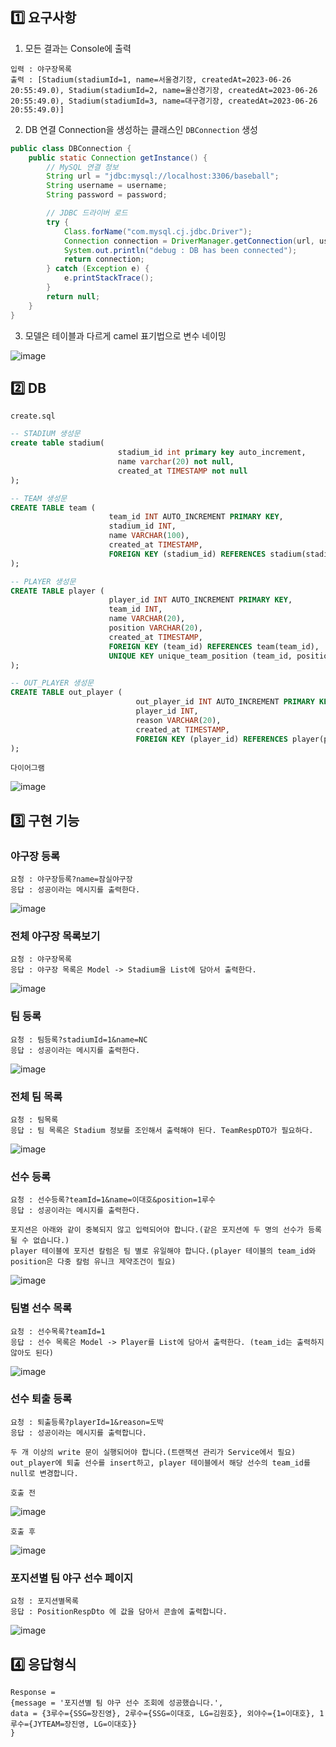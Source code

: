 
## 1️⃣ 요구사항

1. 모든 결과는 Console에 출력

```
입력 : 야구장목록
출력 : [Stadium(stadiumId=1, name=서울경기장, createdAt=2023-06-26 20:55:49.0), Stadium(stadiumId=2, name=울산경기장, createdAt=2023-06-26 20:55:49.0), Stadium(stadiumId=3, name=대구경기장, createdAt=2023-06-26 20:55:49.0)]
```

2. DB 연결 Connection을 생성하는 클래스인 ````DBConnection```` 생성

```java
public class DBConnection {
    public static Connection getInstance() {
        // MySQL 연결 정보
        String url = "jdbc:mysql://localhost:3306/baseball";
        String username = username;
        String password = password;

        // JDBC 드라이버 로드
        try {
            Class.forName("com.mysql.cj.jdbc.Driver");
            Connection connection = DriverManager.getConnection(url, username, password);
            System.out.println("debug : DB has been connected");
            return connection;
        } catch (Exception e) {
            e.printStackTrace();
        }
        return null;
    }
}
```

3. 모델은 테이블과 다르게 camel 표기법으로 변수 네이밍

![image](https://github.com/jinyngg/baseball-management/assets/96164211/0907efe3-68bb-4860-b5a8-8789944b3799)

## 2️⃣ DB 

````create.sql````

```sql
-- STADIUM 생성문
create table stadium(
                        stadium_id int primary key auto_increment,
                        name varchar(20) not null,
                        created_at TIMESTAMP not null
);

-- TEAM 생성문
CREATE TABLE team (
                      team_id INT AUTO_INCREMENT PRIMARY KEY,
                      stadium_id INT,
                      name VARCHAR(100),
                      created_at TIMESTAMP,
                      FOREIGN KEY (stadium_id) REFERENCES stadium(stadium_id)
);

-- PLAYER 생성문
CREATE TABLE player (
                      player_id INT AUTO_INCREMENT PRIMARY KEY,
                      team_id INT,
                      name VARCHAR(20),
                      position VARCHAR(20),
                      created_at TIMESTAMP,
                      FOREIGN KEY (team_id) REFERENCES team(team_id),
                      UNIQUE KEY unique_team_position (team_id, position)
);

-- OUT_PLAYER 생성문
CREATE TABLE out_player (
                            out_player_id INT AUTO_INCREMENT PRIMARY KEY,
                            player_id INT,
                            reason VARCHAR(20),
                            created_at TIMESTAMP,
                            FOREIGN KEY (player_id) REFERENCES player(player_id)
);
```

````다이어그램````

![image](https://github.com/jinyngg/baseball-management/assets/96164211/ad92fb42-c0fa-4d3e-a06f-e43fcc39bbce)

## 3️⃣ 구현 기능

### 야구장 등록

````
요청 : 야구장등록?name=잠실야구장
응답 : 성공이라는 메시지를 출력한다.
````

![image](https://github.com/jinyngg/baseball-management/assets/96164211/4c3cad87-8d02-4eaf-911f-c4b26b1c9ca4)

### 전체 야구장 목록보기

````
요청 : 야구장목록
응답 : 야구장 목록은 Model -> Stadium을 List에 담아서 출력한다.
````

![image](https://github.com/jinyngg/baseball-management/assets/96164211/5cf13f39-33ec-4baf-9d69-5726f073206a)

### 팀 등록

````
요청 : 팀등록?stadiumId=1&name=NC
응답 : 성공이라는 메시지를 출력한다.
````

![image](https://github.com/jinyngg/baseball-management/assets/96164211/709c7df3-4de0-42fa-b401-645c69b8e081)

### 전체 팀 목록

````
요청 : 팀목록
응답 : 팀 목록은 Stadium 정보를 조인해서 출력해야 된다. TeamRespDTO가 필요하다.
````

![image](https://github.com/jinyngg/baseball-management/assets/96164211/9e34a9ab-ffa7-4574-b810-b2acdb1d5b67)

### 선수 등록

````
요청 : 선수등록?teamId=1&name=이대호&position=1루수
응답 : 성공이라는 메시지를 출력한다.

포지션은 아래와 같이 중복되지 않고 입력되어야 합니다.(같은 포지션에 두 명의 선수가 등록될 수 없습니다.)
player 테이블에 포지션 칼럼은 팀 별로 유일해야 합니다.(player 테이블의 team_id와 position은 다중 칼럼 유니크 제약조건이 필요)
````

![image](https://github.com/jinyngg/baseball-management/assets/96164211/66c3f885-71b5-45c7-850f-6acbb0a11eba)

### 팀별 선수 목록

````
요청 : 선수목록?teamId=1
응답 : 선수 목록은 Model -> Player를 List에 담아서 출력한다. (team_id는 출력하지 않아도 된다)
````

![image](https://github.com/jinyngg/baseball-management/assets/96164211/eb1c7e68-427c-429c-93da-b98fdd271382)

### 선수 퇴출 등록

````
요청 : 퇴출등록?playerId=1&reason=도박
응답 : 성공이라는 메시지를 출력합니다.

두 개 이상의 write 문이 실행되어야 합니다.(트랜잭션 관리가 Service에서 필요)
out_player에 퇴출 선수를 insert하고, player 테이블에서 해당 선수의 team_id를 null로 변경합니다.
````

````호출 전````

![image](https://github.com/jinyngg/baseball-management/assets/96164211/1774baac-88b3-461b-91e5-7fb155f75f58)

````호출 후````

![image](https://github.com/jinyngg/baseball-management/assets/96164211/a56863b2-1980-4b35-978a-d67fa408f3ad)

### 포지션별 팀 야구 선수 페이지

````
요청 : 포지션별목록
응답 : PositionRespDto 에 값을 담아서 콘솔에 출력합니다.
````

![image](https://github.com/jinyngg/baseball-management/assets/96164211/c4afcde0-16d4-400a-84c6-df9ec0a3ff7d)

## 4️⃣ 응답형식

````
Response =
{message = '포지션별 팀 야구 선수 조회에 성공했습니다.',
data = {3루수={SSG=장진영}, 2루수={SSG=이대호, LG=김원호}, 외야수={1=이대호}, 1루수={JYTEAM=장진영, LG=이대호}}
}
````
